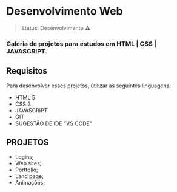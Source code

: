 # Desenvolvimento Web

> Status: Desenvolvimento  ⚠️
### Galeria de projetos para estudos em HTML | CSS | JAVASCRIPT.
## Requisitos
Para desenvolver esses projetos, útilizar as seguintes linguagens:
+ HTML 5
+ CSS 3
+ JAVASCRIPT
+ GIT
+ SUGESTÃO DE IDE "VS CODE"


## PROJETOS
+ Logins;
+ Web sites;
+ Portfolio;
+ Land page;
+ Animações;
